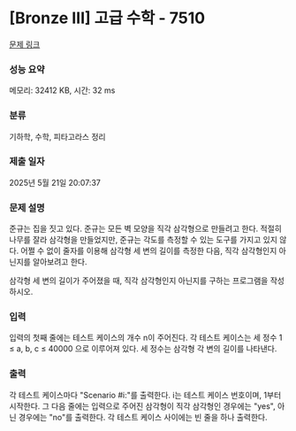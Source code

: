 # [Bronze III] 고급 수학 - 7510 

[문제 링크](https://www.acmicpc.net/problem/7510) 

### 성능 요약

메모리: 32412 KB, 시간: 32 ms

### 분류

기하학, 수학, 피타고라스 정리

### 제출 일자

2025년 5월 21일 20:07:37

### 문제 설명

<p>준규는 집을 짓고 있다. 준규는 모든 벽 모양을 직각 삼각형으로 만들려고 한다. 적절히 나무를 잘라 삼각형을 만들었지만, 준규는 각도를 측정할 수 있는 도구를 가지고 있지 않다. 어쩔 수 없이 줄자를 이용해 삼각형 세 변의 길이를 측정한 다음, 직각 삼각형인지 아닌지를 알아보려고 한다.</p>

<p>삼각형 세 변의 길이가 주어졌을 때, 직각 삼각형인지 아닌지를 구하는 프로그램을 작성하시오.</p>

### 입력 

 <p>입력의 첫째 줄에는 테스트 케이스의 개수 n이 주어진다. 각 테스트 케이스는 세 정수 1 ≤ a, b, c ≤ 40000 으로 이루어져 있다. 세 정수는 삼각형 각 변의 길이를 나타낸다.</p>

### 출력 

 <p>각 테스트 케이스마다 "Scenario #i:"를 출력한다. i는 테스트 케이스 번호이며, 1부터 시작한다. 그 다음 줄에는 입력으로 주어진 삼각형이 직각 삼각형인 경우에는 "yes", 아닌 경우에는 "no"를 출력한다. 각 테스트 케이스 사이에는 빈 줄을 하나 출력한다.</p>

